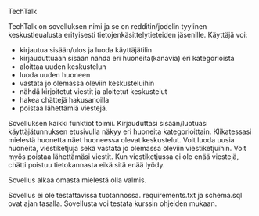 TechTalk

TechTalk on sovelluksen nimi ja se on redditin/jodelin tyylinen keskustleualusta erityisesti tietojenkäsittelytieteiden jäsenille.
Käyttäjä voi:
- kirjautua sisään/ulos ja luoda käyttäjätilin
- kirjauduttuaan sisään nähdä eri huoneita(kanavia) eri kategorioista
- aloittaa uuden keskustelun
- luoda uuden huoneen
- vastata jo olemassa oleviin keskusteluihin
- nähdä kirjoitetut viestit ja aloitetut keskustelut
- hakea chättejä hakusanoilla
- poistaa lähettämiä viestejä.

Sovelluksen kaikki funktiot toimii. Kirjauduttasi sisään/luotuasi käyttäjätunnuksen etusivulla näkyy eri huoneita kategorioittain. Klikatessasi mielestä huonetta näet huoneessa olevat keskustelut. Voit luoda uusia huoneita, viestiketjuja sekä vastata jo olemassa oleviin viestiketjuihin. Voit myös poistaa lähettämäsi viestit. Kun viestiketjussa ei ole enää viestejä, chätti poistuu tietokannasta eikä sitä enää lyödy.

Sovellus alkaa omasta mielestä olla valmis. 

Sovellus ei ole testattavissa tuotannossa. requirements.txt ja schema.sql ovat ajan tasalla. Sovellusta voi testata kurssin ohjeiden mukaan. 
